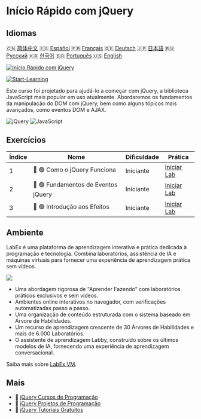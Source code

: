 # Início Rápido com jQuery

## Idiomas

🇨🇳 [简体中文](README_zh.md) 🇪🇸 [Español](README_es.md) 🇫🇷 [Français](README_fr.md) 🇩🇪 [Deutsch](README_de.md) 🇯🇵 [日本語](README_ja.md) 🇷🇺 [Русский](README_ru.md) 🇰🇷 [한국어](README_ko.md) 🇧🇷 [Português](README_pt.md) 🇺🇸 [English](README.md) 

[![Início Rápido com jQuery](https://cover-creator.labex.io/quick-start-with-jquery.png?lang=pt)](https://labex.io/pt/courses/quick-start-with-jquery)

[![Start-Learning](https://img.shields.io/badge/Start-Learning-whitesmoke?style=for-the-badge)](https://labex.io/pt/courses/quick-start-with-jquery)

Este curso foi projetado para ajudá-lo a começar com jQuery, a biblioteca JavaScript mais popular em uso atualmente. Abordaremos os fundamentos da manipulação do DOM com jQuery, bem como alguns tópicos mais avançados, como eventos DOM e AJAX.

![jQuery](https://img.shields.io/badge/jQuery-whitesmoke?style=for-the-badge&logo=jquery)
![JavaScript](https://img.shields.io/badge/JavaScript-whitesmoke?style=for-the-badge&logo=javascript)


## Exercícios

|   Índice | Nome                                | Dificuldade   | Prática                                                                                                       |
|----------|-------------------------------------|---------------|---------------------------------------------------------------------------------------------------------------|
|        1 | 📖 🟢 Como o jQuery Funciona        | Iniciante     | <a target='_blank' href='https://labex.io/pt/tutorials/jquery-how-jquery-works-153752'>Iniciar Lab</a>        |
|        2 | 📖 🟢 Fundamentos de Eventos jQuery | Iniciante     | <a target='_blank' href='https://labex.io/pt/tutorials/jquery-jquery-event-basics-153789'>Iniciar Lab</a>     |
|        3 | 📖 🟢 Introdução aos Efeitos        | Iniciante     | <a target='_blank' href='https://labex.io/pt/tutorials/jquery-introduction-to-effects-153791'>Iniciar Lab</a> |

## Ambiente

LabEx é uma plataforma de aprendizagem interativa e prática dedicada à programação e tecnologia. Combina laboratórios, assistência de IA e máquinas virtuais para fornecer uma experiência de aprendizagem prática sem vídeos.

![](https://tutorial-screenshot.getvm.io/images/vm-1725247253.png)

- Uma abordagem rigorosa de "Aprender Fazendo" com laboratórios práticos exclusivos e sem vídeos.
- Ambientes online interativos no navegador, com verificações automatizadas passo a passo.
- Uma organização de conteúdo estruturada com o sistema baseado em Árvore de Habilidades.
- Um recurso de aprendizagem crescente de 30 Árvores de Habilidades e mais de 6.000 Laboratórios.
- O assistente de aprendizagem Labby, construído sobre os últimos modelos de IA, fornecendo uma experiência de aprendizagem conversacional.

Saiba mais sobre [LabEx VM](https://support.labex.io/using-labex/virtual-machine).

## Mais

- 🔗 [jQuery Cursos de Programação](https://github.com/labex-labs/awesome-programming-courses)
- 🔗 [jQuery Projetos de Programação](https://github.com/labex-labs/awesome-programming-projects)
- 🔗 [jQuery Tutoriais Gratuitos](https://github.com/labex-labs/jquery-free-tutorials)

